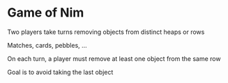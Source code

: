 # Game of Nim

Two players take turns removing objects from distinct heaps or rows

Matches, cards, pebbles, …

On each turn, a player must remove at least one object from the same row

Goal is to avoid taking the last object


